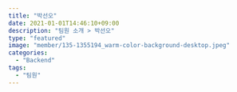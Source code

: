 ```yaml
---
title: "박선오"
date: 2021-01-01T14:46:10+09:00
description: "팀원 소개 > 박선오"
type: "featured"
image: "member/135-1355194_warm-color-background-desktop.jpeg"
categories: 
  - "Backend"
tags:
  - "팀원"
---
```




